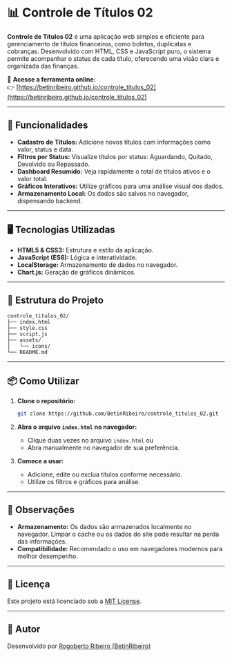 # 📊 Controle de Títulos 02

**Controle de Títulos 02** é uma aplicação web simples e eficiente para gerenciamento de títulos financeiros, como boletos, duplicatas e cobranças. Desenvolvido com HTML, CSS e JavaScript puro, o sistema permite acompanhar o status de cada título, oferecendo uma visão clara e organizada das finanças.

🔗 **Acesse a ferramenta online:**  
👉 [https://betinribeiro.github.io/controle_titulos_02](https://betinribeiro.github.io/controle_titulos_02)

---

## 🚀 Funcionalidades

- **Cadastro de Títulos:** Adicione novos títulos com informações como valor, status e data.
- **Filtros por Status:** Visualize títulos por status: Aguardando, Quitado, Devolvido ou Repassado.
- **Dashboard Resumido:** Veja rapidamente o total de títulos ativos e o valor total.
- **Gráficos Interativos:** Utilize gráficos para uma análise visual dos dados.
- **Armazenamento Local:** Os dados são salvos no navegador, dispensando backend.

---

## 🖥️ Tecnologias Utilizadas

- **HTML5 & CSS3:** Estrutura e estilo da aplicação.
- **JavaScript (ES6):** Lógica e interatividade.
- **LocalStorage:** Armazenamento de dados no navegador.
- **Chart.js:** Geração de gráficos dinâmicos.

---

## 📂 Estrutura do Projeto

```
controle_titulos_02/
├── index.html
├── style.css
├── script.js
├── assets/
│   └── icons/
└── README.md
```

---

## 📦 Como Utilizar

1. **Clone o repositório:**
   ```bash
   git clone https://github.com/BetinRibeiro/controle_titulos_02.git
   ```

2. **Abra o arquivo `index.html` no navegador:**
   - Clique duas vezes no arquivo `index.html` ou
   - Abra manualmente no navegador de sua preferência.

3. **Comece a usar:**
   - Adicione, edite ou exclua títulos conforme necessário.
   - Utilize os filtros e gráficos para análise.

---

## 📌 Observações

- **Armazenamento:** Os dados são armazenados localmente no navegador. Limpar o cache ou os dados do site pode resultar na perda das informações.
- **Compatibilidade:** Recomendado o uso em navegadores modernos para melhor desempenho.

---

## 📄 Licença

Este projeto está licenciado sob a [MIT License](LICENSE).

---

## 👤 Autor

Desenvolvido por [Rogoberto Ribeiro (BetinRibeiro)](https://github.com/BetinRibeiro)
